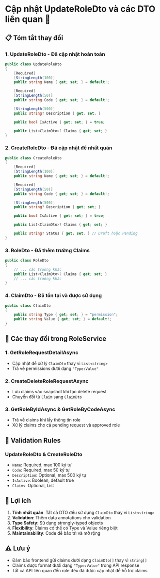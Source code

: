 # Cập nhật UpdateRoleDto và các DTO liên quan 🔄

## 📋 Tóm tắt thay đổi

### 1. **UpdateRoleDto** - Đã cập nhật hoàn toàn
```csharp
public class UpdateRoleDto
{
    [Required]
    [StringLength(100)]
    public string Name { get; set; } = default!;

    [Required]
    [StringLength(50)]
    public string Code { get; set; } = default!;

    [StringLength(500)]
    public string? Description { get; set; }

    public bool IsActive { get; set; } = true;

    public List<ClaimDto>? Claims { get; set; }
}
```

### 2. **CreateRoleDto** - Đã cập nhật để nhất quán
```csharp
public class CreateRoleDto
{
    [Required]
    [StringLength(100)]
    public string Name { get; set; } = default!;

    [Required]
    [StringLength(50)]
    public string Code { get; set; } = default!;

    [StringLength(500)]
    public string? Description { get; set; }

    public bool IsActive { get; set; } = true;

    public List<ClaimDto>? Claims { get; set; }

    public string? Status { get; set; } // Draft hoặc Pending
}
```

### 3. **RoleDto** - Đã thêm trường Claims
```csharp
public class RoleDto
{
    // ... các trường khác
    public List<ClaimDto>? Claims { get; set; }
    // ... các trường khác
}
```

### 4. **ClaimDto** - Đã tồn tại và được sử dụng
```csharp
public class ClaimDto
{
    public string Type { get; set; } = "permission";
    public string Value { get; set; } = default!;
}
```

## 🔧 Các thay đổi trong RoleService

### 1. **GetRoleRequestDetailAsync**
- Cập nhật để xử lý `ClaimDto` thay vì `List<string>`
- Trả về permissions dưới dạng `"Type:Value"`

### 2. **CreateDeleteRoleRequestAsync**
- Lưu claims vào snapshot khi tạo delete request
- Chuyển đổi từ `Claim` sang `ClaimDto`

### 3. **GetRoleByIdAsync & GetRoleByCodeAsync**
- Trả về claims khi lấy thông tin role
- Xử lý claims cho cả pending request và approved role

## 📝 Validation Rules

### UpdateRoleDto & CreateRoleDto
- `Name`: Required, max 100 ký tự
- `Code`: Required, max 50 ký tự  
- `Description`: Optional, max 500 ký tự
- `IsActive`: Boolean, default true
- `Claims`: Optional, List<ClaimDto>

## 🎯 Lợi ích

1. **Tính nhất quán**: Tất cả DTO đều sử dụng `ClaimDto` thay vì `List<string>`
2. **Validation**: Thêm data annotations cho validation
3. **Type Safety**: Sử dụng strongly-typed objects
4. **Flexibility**: Claims có thể có Type và Value riêng biệt
5. **Maintainability**: Code dễ bảo trì và mở rộng

## ⚠️ Lưu ý

- Đảm bảo frontend gửi claims dưới dạng `ClaimDto[]` thay vì `string[]`
- Claims được format dưới dạng `"Type:Value"` trong API response
- Tất cả API liên quan đến role đều đã được cập nhật để hỗ trợ claims 